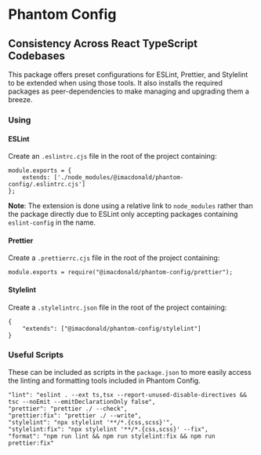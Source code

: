 # Phantom Config

## Consistency Across React TypeScript Codebases

This package offers preset configurations for ESLint, Prettier, and Stylelint to be extended when using those tools. It also installs the required packages as peer-dependencies to make managing and upgrading them a breeze.

### Using

#### ESLint

Create an `.eslintrc.cjs` file in the root of the project containing:

```
module.exports = {
    extends: ['./node_modules/@imacdonald/phantom-config/.eslintrc.cjs']
};
```

**Note**: The extension is done using a relative link to `node_modules` rather than the package directly due to ESLint only accepting packages containing `eslint-config` in the name.

#### Prettier

Create a `.prettierrc.cjs` file in the root of the project containing:

```
module.exports = require("@imacdonald/phantom-config/prettier");
```

#### Stylelint

Create a `.stylelintrc.json` file in the root of the project containing:

```
{
    "extends": ["@imacdonald/phantom-config/stylelint"]
}
```

### Useful Scripts

These can be included as scripts in the `package.json` to more easily access the linting and formatting tools included in Phantom Config.

```
"lint": "eslint . --ext ts,tsx --report-unused-disable-directives && tsc --noEmit --emitDeclarationOnly false",
"prettier": "prettier ./ --check",
"prettier:fix": "prettier ./ --write",
"stylelint": "npx stylelint '**/*.{css,scss}'",
"stylelint:fix": "npx stylelint '**/*.{css,scss}' --fix",
"format": "npm run lint && npm run stylelint:fix && npm run prettier:fix"
```
